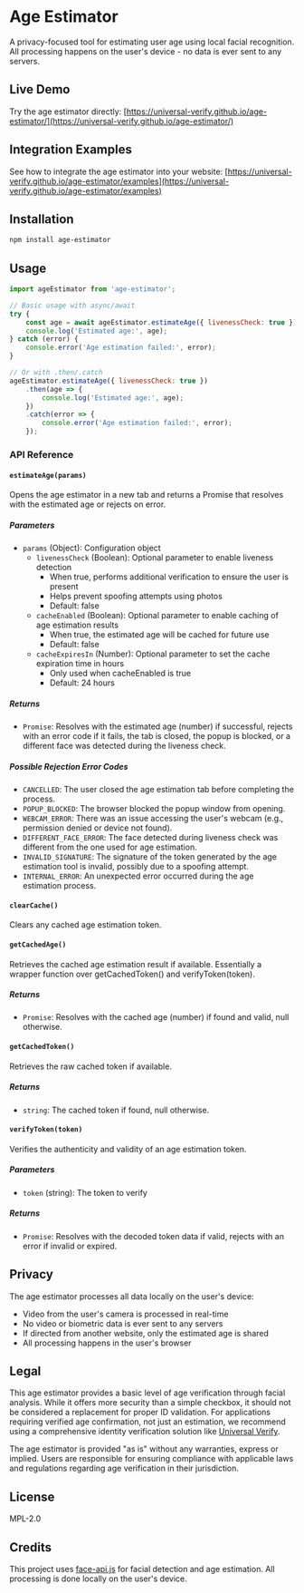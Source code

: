 # Age Estimator

A privacy-focused tool for estimating user age using local facial recognition. All processing happens on the user's device - no data is ever sent to any servers.

## Live Demo

Try the age estimator directly: [https://universal-verify.github.io/age-estimator/](https://universal-verify.github.io/age-estimator/)

## Integration Examples

See how to integrate the age estimator into your website: [https://universal-verify.github.io/age-estimator/examples](https://universal-verify.github.io/age-estimator/examples)

## Installation

```bash
npm install age-estimator
```

## Usage

```javascript
import ageEstimator from 'age-estimator';

// Basic usage with async/await
try {
    const age = await ageEstimator.estimateAge({ livenessCheck: true });
    console.log('Estimated age:', age);
} catch (error) {
    console.error('Age estimation failed:', error);
}

// Or with .then/.catch
ageEstimator.estimateAge({ livenessCheck: true })
    .then(age => {
        console.log('Estimated age:', age);
    })
    .catch(error => {
        console.error('Age estimation failed:', error);
    });
```

### API Reference

#### `estimateAge(params)`

Opens the age estimator in a new tab and returns a Promise that resolves with the estimated age or rejects on error.

##### Parameters

- `params` (Object): Configuration object
  - `livenessCheck` (Boolean): Optional parameter to enable liveness detection
    - When true, performs additional verification to ensure the user is present
    - Helps prevent spoofing attempts using photos
    - Default: false
  - `cacheEnabled` (Boolean): Optional parameter to enable caching of age estimation results
    - When true, the estimated age will be cached for future use
    - Default: false
  - `cacheExpiresIn` (Number): Optional parameter to set the cache expiration time in hours
    - Only used when cacheEnabled is true
    - Default: 24 hours

##### Returns

- `Promise`: Resolves with the estimated age (number) if successful, rejects with an error code if it fails, the tab is closed, the popup is blocked, or a different face was detected during the liveness check.

##### Possible Rejection Error Codes

- `CANCELLED`: The user closed the age estimation tab before completing the process.
- `POPUP_BLOCKED`: The browser blocked the popup window from opening.
- `WEBCAM_ERROR`: There was an issue accessing the user's webcam (e.g., permission denied or device not found).
- `DIFFERENT_FACE_ERROR`: The face detected during liveness check was different from the one used for age estimation.
- `INVALID_SIGNATURE`: The signature of the token generated by the age estimation tool is invalid, possibly due to a spoofing attempt.
- `INTERNAL_ERROR`: An unexpected error occurred during the age estimation process.

#### `clearCache()`

Clears any cached age estimation token.

#### `getCachedAge()`

Retrieves the cached age estimation result if available. Essentially a wrapper function over getCachedToken() and verifyToken(token).

##### Returns

- `Promise`: Resolves with the cached age (number) if found and valid, null otherwise.

#### `getCachedToken()`

Retrieves the raw cached token if available.

##### Returns

- `string`: The cached token if found, null otherwise.

#### `verifyToken(token)`

Verifies the authenticity and validity of an age estimation token.

##### Parameters

- `token` (string): The token to verify

##### Returns

- `Promise`: Resolves with the decoded token data if valid, rejects with an error if invalid or expired.

## Privacy

The age estimator processes all data locally on the user's device:

- Video from the user's camera is processed in real-time
- No video or biometric data is ever sent to any servers
- If directed from another website, only the estimated age is shared
- All processing happens in the user's browser

## Legal

This age estimator provides a basic level of age verification through facial analysis. While it offers more security than a simple checkbox, it should not be considered a replacement for proper ID validation. For applications requiring verified age confirmation, not just an estimation, we recommend using a comprehensive identity verification solution like [Universal Verify](https://universalverify.com).

The age estimator is provided "as is" without any warranties, express or implied. Users are responsible for ensuring compliance with applicable laws and regulations regarding age verification in their jurisdiction.

## License

MPL-2.0

## Credits

This project uses [face-api.js](https://github.com/justadudewhohacks/face-api.js) for facial detection and age estimation. All processing is done locally on the user's device.
